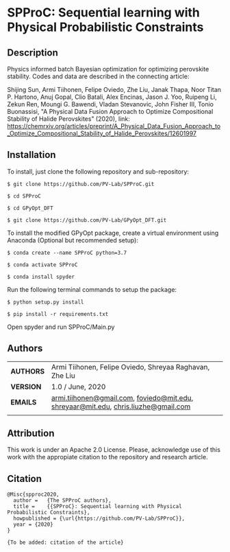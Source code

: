 SPProC: Sequential learning with Physical Probabilistic Constraints
===========
## Description

Physics informed batch Bayesian optimization for optimizing perovskite stability. Codes and data are described in the connecting article:

Shijing Sun, Armi Tiihonen, Felipe Oviedo, Zhe Liu, Janak Thapa, Noor Titan P. Hartono, Anuj Gopal, Clio Batali, Alex Encinas, Jason J. Yoo, Ruipeng Li, Zekun Ren, Moungi G. Bawendi, Vladan Stevanovic, John Fisher III, Tonio Buonassisi, "A Physical Data Fusion Approach to Optimize Compositional Stability of Halide Perovskites" (2020), link: https://chemrxiv.org/articles/preprint/A_Physical_Data_Fusion_Approach_to_Optimize_Compositional_Stability_of_Halide_Perovskites/12601997

## Installation
To install, just clone the following repository and sub-repository:

`$ git clone https://github.com/PV-Lab/SPProC.git`

`$ cd SPProC`

`$ cd GPyOpt_DFT`

`$ git clone https://github.com/PV-Lab/GPyOpt_DFT.git`

To install the modified GPyOpt package, create a virtual environment using Anaconda (Optional but recommended setup):

`$ conda create --name SPProC python=3.7`

`$ conda activate SPProC`

`$ conda install spyder`

Run the following terminal commands to setup the package:

`$ python setup.py install`

`$ pip install -r requirements.txt`

Open spyder and run SPProC/Main.py

## Authors
||                    |
| ------------- | ------------------------------ |
| **AUTHORS**      | Armi Tiihonen, Felipe Oviedo, Shreyaa Raghavan, Zhe Liu     | 
| **VERSION**      | 1.0 / June, 2020     | 
| **EMAILS**      | armi.tiihonen@gmail.com, foviedo@mit.edu, shreyaar@mit.edu, chris.liuzhe@gmail.com  | 
||                    |

## Attribution
This work is under an Apache 2.0 License. Please, acknowledge use of this work with the appropiate citation to the repository and research article.

## Citation

    @Misc{spproc2020,
      author =   {The SPProC authors},
      title =    {{SPProC}: Sequential learning with Physical Probabilistic Constraints},
      howpublished = {\url{https://github.com/PV-Lab/SPProC}},
      year = {2020}
    }
    
    {To be added: citation of the article}

